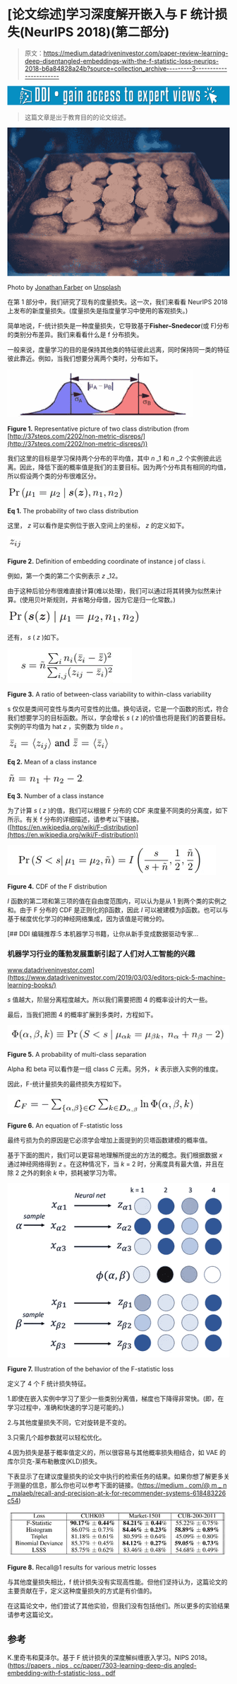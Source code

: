 # [论文综述]学习深度解开嵌入与 F 统计损失(NeurIPS 2018)(第二部分)

> 原文：<https://medium.datadriveninvestor.com/paper-review-learning-deep-disentangled-embeddings-with-the-f-statistic-loss-neurips-2018-b6a84828a24b?source=collection_archive---------3----------------------->

[![](img/83e13df952f54e47e615a82ade7990ca.png)](http://www.track.datadriveninvestor.com/1B9E)

> 这篇文章是出于教育目的的论文综述。

![](img/cce9c780e4d55e2b2688ce98ed8a029a.png)

Photo by [Jonathan Farber](https://unsplash.com/photos/6jpdeeA2GBU?utm_source=unsplash&utm_medium=referral&utm_content=creditCopyText) on [Unsplash](https://unsplash.com/search/photos/cum?utm_source=unsplash&utm_medium=referral&utm_content=creditCopyText)

在第 1 部分中，我们研究了现有的度量损失。这一次，我们来看看 NeurIPS 2018 上发布的新度量损失。(度量损失是指度量学习中使用的客观损失。)

简单地说，F-统计损失是一种度量损失，它导致基于**Fisher–Snedecor**(或 F)分布的类别分布差异。我们来看看什么是 f 分布损失。

一般来说，度量学习的目的是保持其他类的特征彼此远离，同时保持同一类的特征彼此靠近。例如，当我们想要分离两个类时，分布如下。

![](img/b3edb1e29c7eb3924930614acef86143.png)

**Figure 1.** Representative picture of two class distribution (from [http://37steps.com/2202/non-metric-disreps/](http://37steps.com/2202/non-metric-disreps/))

我们这里的目标是学习保持两个分布的平均值，其中 *n* _1 和 *n* _2 个实例彼此远离。因此，降低下面的概率值是我们的主要目标。因为两个分布具有相同的均值，所以假设两个类的分布很难区分。

![](img/9d9f71b0694efca816fd9efe6004c457.png)

**Eq 1.** The probability of two class distribution

这里， *z* 可以看作是实例位于嵌入空间上的坐标， *z* 的定义如下。

![](img/6947ffd287180dea94c60e3355ecbc1d.png)

**Figure 2.** Definition of embedding coordinate of instance j of class i.

例如，第一个类的第二个实例表示 *z* _12。

由于这种后验分布很难直接计算(难以处理)，我们可以通过将其转换为似然来计算。(使用贝叶斯规则，并省略分母值，因为它是归一化常数。)

![](img/e71eb95387dc162d483e8b79f28457cc.png)

还有， *s* ( *z* )如下。

![](img/3eddb827de623a592e3551a5f38f7bf5.png)

**Figure 3.** A ratio of between-class variability to within-class variability

s 仅仅是类间可变性与类内可变性的比值。换句话说，它是一个函数的形式，符合我们想要学习的目标函数。所以，学会增长 *s* ( *z* )的价值也将是我们的首要目标。实例的平均值为 hat *z* ，实例数为 tilde *n* 。

![](img/3532edfdadf27d44cdaadbb7f4237d29.png)

**Eq 2.** Mean of a class instance

![](img/e5ce2b43e66ac969e2c3b8422d13e856.png)

**Eq 3.** Number of a class instance

为了计算 *s* ( *z* )的值，我们可以根据 F 分布的 CDF 来度量不同类的分离度，如下所示。有关 f 分布的详细描述，请参考以下链接。([https://en.wikipedia.org/wiki/F-distribution](https://en.wikipedia.org/wiki/F-distribution))

![](img/a47340b5258851af164c16ac3794de11.png)

**Figure 4.** CDF of the F distribution

*I* 函数的第二项和第三项的值在自由度范围内，可以认为是从 1 到两个类的实例之和。由于 F 分布的 CDF 是正则化的β函数，因此 *I* 可以被建模为β函数。也可以与基于梯度优化学习的神经网络集成，因为该值是可微分的。

[](https://www.datadriveninvestor.com/2019/03/03/editors-pick-5-machine-learning-books/) [## DDI 编辑推荐:5 本机器学习书籍，让你从新手变成数据驱动专家…

### 机器学习行业的蓬勃发展重新引起了人们对人工智能的兴趣

www.datadriveninvestor.com](https://www.datadriveninvestor.com/2019/03/03/editors-pick-5-machine-learning-books/) 

*s* 值越大，阶层分离程度越大。所以我们需要把图 4 的概率设计的大一些。

最后，当我们把图 4 的概率扩展到多类时，方程如下。

![](img/1aaa3a4cf0e5743954743f8707db5ace.png)

**Figure 5.** A probability of multi-class separation

Alpha 和 beta 可以看作是一组 class *C* 元素。另外， *k* 表示嵌入实例的维度。

因此，F-统计量损失的最终损失方程如下。

![](img/d38e3f9642636ceee555347fdc3f6b36.png)

**Figure 6.** An equation of F-statistic loss

最终亏损为负的原因是它必须学会增加上面提到的贝塔函数建模的概率值。

基于下面的图片，我们可以更容易地理解所提出的方法的概念。我们根据数据 *x* 通过神经网络得到 *z* 。在这种情况下，当 *k* = 2 时，分离度具有最大值，并且在除 2 之外的剩余 *k* 中，损耗被学习为零。

![](img/aa0d6df7d48c91ddc53c2a89f1c97d78.png)

**Figure 7.** Illustration of the behavior of the F-statistic loss

定义了 4 个 F 统计损失特征。

1.即使在嵌入实例中学习了至少一些类别分离值，梯度也下降得非常快。(即，在学习过程中，准确和快速的学习是可能的。)

2.与其他度量损失不同，它对旋转是不变的。

3.只需几个超参数就可以轻松优化。

4.因为损失是基于概率值定义的，所以很容易与其他概率损失相结合，如 VAE 的库尔贝克-莱布勒散度(KLD)损失。

下表显示了在建议度量损失的论文中执行的检索任务的结果。如果你想了解更多关于测量的信息，那么你也可以参考下面的链接。([https://medium . com/@ m _ n _ malaeb/recall-and-precision-at-k-for-recommender-systems-618483226 c54](https://medium.com/@m_n_malaeb/recall-and-precision-at-k-for-recommender-systems-618483226c54))

![](img/478d7f4d442a242641eb6a2408dcc9a5.png)

**Figure 8.** Recall@1 results for various metric losses

与其他度量损失相比，f 统计损失没有实现高性能。但他们坚持认为，这篇论文的主要贡献在于，定义这种度量损失的方式是有价值的。

在这篇论文中，他们尝试了其他实验，但我们没有包括他们。所以更多的实验结果请参考这篇论文。

## 参考

K.里奇韦和莫泽尔。基于 F 统计损失的深度解纠缠嵌入学习。NIPS 2018。([https://papers . nips . cc/paper/7303-learning-deep-dis angled-embedding-with-f-statistic-loss . pdf](https://papers.nips.cc/paper/7303-learning-deep-disentangled-embeddings-with-the-f-statistic-loss.pdf)